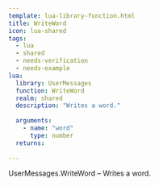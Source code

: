 ```yaml
---
template: lua-library-function.html
title: WriteWord
icon: lua-shared
tags:
  - lua
  - shared
  - needs-verification
  - needs-example
lua:
  library: UserMessages
  function: WriteWord
  realm: shared
  description: "Writes a word."
  
  arguments:
    - name: "word"
      type: number
  returns:
    
---
```


<div class="lua__search__keywords">
UserMessages.WriteWord &#x2013; Writes a word.
</div>

